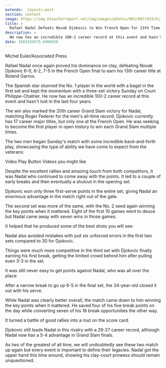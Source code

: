 ```yaml
--- 
extends: _layouts.post 
section: content 
image: https://img.bleacherreport.net/img/images/photos/003/887/933/hi-res-a87323f1fc479b146a67fab033269ee0_crop_exact.jpg?w=1200&h=1200&q=75 
title: > 
  Rafael Nadal Defeats Novak Djokovic to Win French Open for 13th Time 
description: > 
  He now has an incredible 100-2 career record at this event and hasn't lost in the last four years.The win also marked the 20th career Grand Slam victory for Nadal, matching Roger Federer for the men's all-time record.He was seeking to become the first player in open history to win each Grand Slam multiple times.He saved four of his five break points on the day while converting seven of his 18 break opportunities the other way.Djokovic still leads Nadal in this rivalry with a 29-27 career record, although Nadal now has a 5-4 advantage in Grand Slam finals. 
date: 1602434575.6986926 
--- 
```

Michel Euler/Associated Press

Rafael Nadal once again proved his dominance on clay, defeating Novak Djokovic 6-0, 6-2, 7-5 in the French Open final to earn his 13th career title at Roland Garros.

The Spanish star stunned the No. 1 player in the world with a bagel in the first set and kept the momentum with a three-set victory Sunday on Court Philippe-Chatrier. He now has an incredible 100-2 career record at this event and hasn't lost in the last four years.

The win also marked the 20th career Grand Slam victory for Nadal, matching Roger Federer for the men's all-time record. Djokovic currently has 17 career major titles, but only one at the French Open. He was seeking to become the first player in open history to win each Grand Slam multiple times.

The two men began Sunday's match with some incredible back-and-forth play, showcasing the type of ability we have come to expect from the veterans:

Video Play Button Videos you might like

Despite the excellent rallies and amazing touch from both competitors, it was Nadal who continued to come away with the points. It led to a couple of early breaks and then eventually a shutout in the opening set.

Djokovic won only three first-serve points in the entire set, giving Nadal an enormous advantage in the match right out of the gate.

The second set was more of the same, with the No. 2 seed again winning the key points when it mattered. Eight of the first 10 games went to deuce but Nadal came away with seven wins in those games.

It helped that he produced some of the best shots you will see:

Nadal also avoided mistakes with just six unforced errors in the first two sets compared to 30 for Djokovic.

Things were much more competitive in the third set with Djokovic finally earning his first break, getting the limited crowd behind him after pulling even 3-3 in the set.

It was still never easy to get points against Nadal, who was all over the place:

After a narrow break to go up 6-5 in the final set, the 34-year-old closed it out with his serve.

While Nadal was clearly better overall, the match came down to him winning the key points when it mattered. He saved four of his five break points on the day while converting seven of his 18 break opportunities the other way.

It turned a battle of good rallies into a rout on the score card.

Djokovic still leads Nadal in this rivalry with a 29-27 career record, although Nadal now has a 5-4 advantage in Grand Slam finals.

As two of the greatest of all time, we will undoubtedly see these two match up again but every event is important to define their legacies. Nadal got the upper hand this time around, showing his clay-court prowess should remain unquestioned.